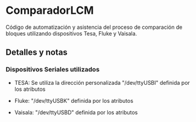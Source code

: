 # ComparadorLCM
Código de automatización y asistencia del proceso de comparación de bloques utilizando dispositivos Tesa, Fluke y Vaisala.



## Detalles y notas

### Dispositivos Seriales utilizados

* TESA: Se utiliza la dirección personalizada "/dev/ttyUSBI" definida por los atributos 


* Fluke: "/dev/ttyUSBK" definida por los atributos 


* Vaisala: "/dev/ttyUSBD" definida por los atributos 
